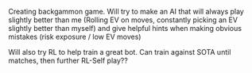 Creating backgammon game. Will try to make an AI that will always play slightly better than me (Rolling EV on moves, constantly picking an EV slightly better than myself) and give helpful hints when making obvious mistakes (risk exposure / low EV moves)

Will also try RL to help train a great bot. Can train against SOTA until matches, then further RL-Self play??
  
